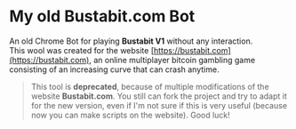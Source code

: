 # My old Bustabit.com Bot
An old Chrome Bot for playing **Bustabit V1** without any interaction.\
This wool was created for the website [https://bustabit.com](https://bustabit.com), an online multiplayer bitcoin gambling game consisting of an increasing curve that can crash anytime.

> This tool is **deprecated**, because of multiple modifications of the website **Bustabit.com**.
> You still can fork the project and try to adapt it for the new version, even if I'm not sure if this is very useful (because now you can make scripts on the website). Good luck!
